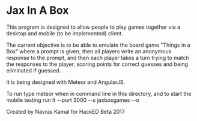 # Jax In A Box

This program is designed to allow people to play games together via a desktop and mobile (to be implemented) client.

The current objective is to be able to emulate the board game "Things in a Box" where a prompt is given, then all players write an anonymous response to the prompt, and then each player takes a turn trying to match the responses to the player, scoring points for correct guesses and being eliminated if guessed.  

It is being designed with Meteor and AngularJS.

To run type meteor when in command line in this directory, and to start the mobile testing run lt --port 3000 --s jaxboxgames --o

Created by Navras Kamal for HackED Beta 2017
